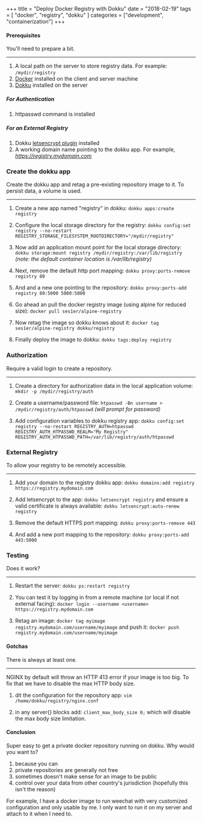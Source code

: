+++
title = "Deploy Docker Registry with Dokku"
date = "2018-02-19"
tags = [ "docker", "registry", "dokku" ]
categories = ["development", "containerization"]
+++

#### Prerequisites

You'll need to prepare a bit.

-----

1. A local path on the server to store registry data. For example: `/mydir/registry`
2. [Docker](https://www.docker.com/community-edition#/download) installed on the client and server machine
3. [Dokku](http://dokku.viewdocs.io/dokku/) installed on the server

##### For Authentication

1. httpasswd command is installed

##### For an External Registry

1. Dokku [letsencrypt plugin](https://github.com/dokku/dokku-letsencrypt) installed
2. A working domain name pointing to the dokku app. For example, *https://registry.mydomain.com*

### Create the dokku app

Create the dokku app and retag a pre-existing repository image to it.
To persist data, a volume is used.

-----

1. Create a new app named "registry" in dokku: `dokku apps:create registry`

2. Configure the local storage directory for the registry: `dokku config:set registry --no-restart REGISTRY_STORAGE_FILESYSTEM_ROOTDIRECTORY="/mydir/registry"`

3. Now add an application mount point for the local storage directory: `dokku storage:mount registry /mydir/registry:/var/lib/registry`  *(note: the default container location is /var/lib/registry)*

4. Next, remove the default http port mapping: `dokku proxy:ports-remove registry 80`

5. And and a new one pointing to the repository: `dokku proxy:ports-add registry 80:5000 5000:5000`

6. Go ahead an pull the docker registry image (using alpine for reduced size): `docker pull ses1er/alpine-registry`

7. Now retag the image so dokku knows about it: `docker tag ses1er/alpine-registry dokku/registry`

8. Finally deploy the image to dokku: `dokku tags:deploy registry`

### Authorization

Require a valid login to create a repository.

-----

1. Create a directory for authorization data in the local application volume: `mkdir -p /mydir/registry/auth`

2. Create a username/password file: `htpasswd -Bn username > /mydir/registry/auth/htpasswd` *(will prompt for password)*

3. Add configuration variables to dokku registry app: `dokku config:set registry --no-restart REGISTRY_AUTH=htpasswd REGISTRY_AUTH_HTPASSWD_REALM="My Registry" REGISTRY_AUTH_HTPASSWD_PATH=/var/lib/registry/auth/htpasswd`


### External Registry
To allow your registry to be remotely accessible.

-----

1. Add your domain to the registry dokku app: `dokku domains:add registry https://registry.mydomain.com` 

2. Add letsencrypt to the app: `dokku letsencrypt registry` and ensure a valid certificate is always available: `dokku letsencrypt:auto-renew registry`

4. Remove the default HTTPS port mapping: `dokku proxy:ports-remove 443`

5. And add a new port mapping to the repository: `dokku proxy:ports-add 443:5000`

### Testing
Does it work?

-----

1. Restart the server: `dokku ps:restart registry`

2. You can test it by logging in from a remote machine (or local if not external facing): `docker login --username <username> https://registry.mydomain.com`

3. Retag an image: `docker tag myimage registry.mydomain.com/username/myimage` and push it: `docker push registry.mydomain.com/username/myimage`

#### Gotchas

There is always at least one.

-----

NGINX by default will throw an HTTP 413 error if your image is too big.  To fix that we have to disable the max HTTP body size.

1. dit the configuration for the repository app: `vim /home/dokku/registry/nginx.conf`

2. in any server{} blocks add: `client_max_body_size 0;` which will disable the max body size limitation.


#### Conclusion

Super easy to get a private docker repository running on dokku.   Why would you want to?  

1. because you can
2. private repositories are generally not free
3. sometimes doesn't make sense for an image to be public
4. control over your data from other country's jurisdiction (hopefully this isn't the reason)

For example, I have a docker image to run weechat with very customized configuration and only usable by me.  I only want to run it on my server and attach to it when I need to.


